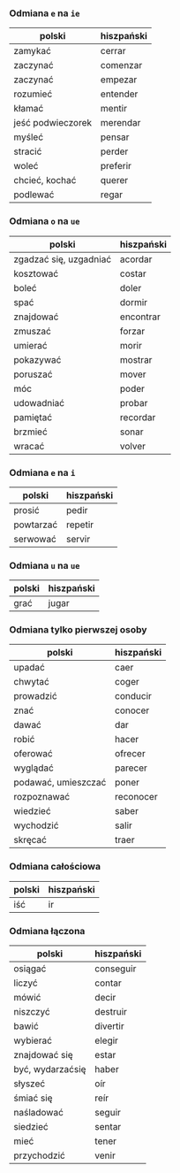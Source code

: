 ### Odmiana `e` na `ie`

polski | hiszpański
--- | ---
zamykać | cerrar
zaczynać | comenzar
zaczynać | empezar
rozumieć | entender
kłamać | mentir
jeść podwieczorek | merendar
myśleć | pensar
stracić | perder
woleć | preferir
chcieć, kochać | querer
podlewać | regar

### Odmiana `o` na `ue`

polski | hiszpański
--- | ---
zgadzać się, uzgadniać | acordar
kosztować | costar
boleć | doler
spać | dormir
znajdować | encontrar
zmuszać | forzar
umierać | morir
pokazywać | mostrar
poruszać | mover
móc | poder
udowadniać | probar
pamiętać | recordar
brzmieć | sonar
wracać | volver

### Odmiana `e` na `i`

polski | hiszpański
--- | ---
prosić | pedir
powtarzać | repetir
serwować | servir

### Odmiana `u` na `ue`

polski | hiszpański
--- | ---
grać | jugar

### Odmiana tylko pierwszej osoby

polski | hiszpański
--- | ---
upadać | caer
chwytać | coger
prowadzić | conducir
znać | conocer
dawać | dar
robić | hacer
oferować | ofrecer
wyglądać | parecer
podawać, umieszczać | poner
rozpoznawać | reconocer
wiedzieć | saber
wychodzić | salir
skręcać | traer

### Odmiana całościowa

polski | hiszpański
--- | ---
iść | ir

### Odmiana łączona

polski | hiszpański
--- | ---
osiągać | conseguir
liczyć | contar
mówić | decir
niszczyć | destruir
bawić | divertir
wybierać | elegir
znajdować się | estar
być, wydarzaćsię | haber
słyszeć | oír
śmiać się | reír
naśladować | seguir
siedzieć | sentar
mieć | tener
przychodzić | venir
